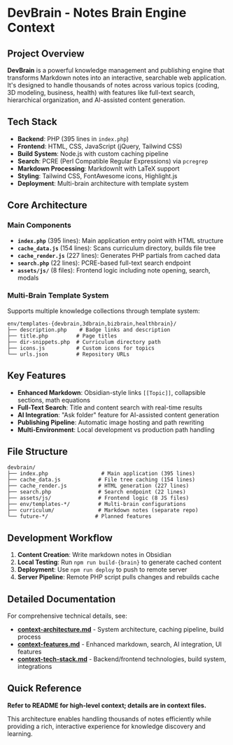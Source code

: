 # DevBrain - Notes Brain Engine Context

## Project Overview

**DevBrain** is a powerful knowledge management and publishing engine that transforms Markdown notes into an interactive, searchable web application. It's designed to handle thousands of notes across various topics (coding, 3D modeling, business, health) with features like full-text search, hierarchical organization, and AI-assisted content generation.

## Tech Stack

- **Backend**: PHP (395 lines in `index.php`)
- **Frontend**: HTML, CSS, JavaScript (jQuery, Tailwind CSS)
- **Build System**: Node.js with custom caching pipeline
- **Search**: PCRE (Perl Compatible Regular Expressions) via `pcregrep`
- **Markdown Processing**: MarkdownIt with LaTeX support
- **Styling**: Tailwind CSS, FontAwesome icons, Highlight.js
- **Deployment**: Multi-brain architecture with template system

## Core Architecture

### Main Components
- **`index.php`** (395 lines): Main application entry point with HTML structure
- **`cache_data.js`** (154 lines): Scans curriculum directory, builds file tree
- **`cache_render.js`** (227 lines): Generates PHP partials from cached data
- **`search.php`** (22 lines): PCRE-based full-text search endpoint
- **`assets/js/`** (8 files): Frontend logic including note opening, search, modals

### Multi-Brain Template System
Supports multiple knowledge collections through template system:
```
env/templates-{devbrain,3dbrain,bizbrain,healthbrain}/
├── description.php    # Badge links and description
├── title.php         # Page titles
├── dir-snippets.php  # Curriculum directory path
├── icons.js          # Custom icons for topics
└── urls.json         # Repository URLs
```

## Key Features

- **Enhanced Markdown**: Obsidian-style links `[[Topic]]`, collapsible sections, math equations
- **Full-Text Search**: Title and content search with real-time results
- **AI Integration**: "Ask folder" feature for AI-assisted content generation
- **Publishing Pipeline**: Automatic image hosting and path rewriting
- **Multi-Environment**: Local development vs production path handling

## File Structure

```
devbrain/
├── index.php                 # Main application (395 lines)
├── cache_data.js            # File tree caching (154 lines)
├── cache_render.js          # HTML generation (227 lines)
├── search.php               # Search endpoint (22 lines)
├── assets/js/               # Frontend logic (8 JS files)
├── env/templates-*/         # Multi-brain configurations
├── curriculum/              # Markdown notes (separate repo)
└── future-*/               # Planned features
```

## Development Workflow

1. **Content Creation**: Write markdown notes in Obsidian
2. **Local Testing**: Run `npm run build-{brain}` to generate cached content
3. **Deployment**: Use `npm run deploy` to push to remote server
4. **Server Pipeline**: Remote PHP script pulls changes and rebuilds cache

## Detailed Documentation

For comprehensive technical details, see:
- **[context-architecture.md](./context-architecture.md)** - System architecture, caching pipeline, build process
- **[context-features.md](./context-features.md)** - Enhanced markdown, search, AI integration, UI features
- **[context-tech-stack.md](./context-tech-stack.md)** - Backend/frontend technologies, build system, integrations

## Quick Reference

**Refer to README for high-level context; details are in context files.**

This architecture enables handling thousands of notes efficiently while providing a rich, interactive experience for knowledge discovery and learning.

